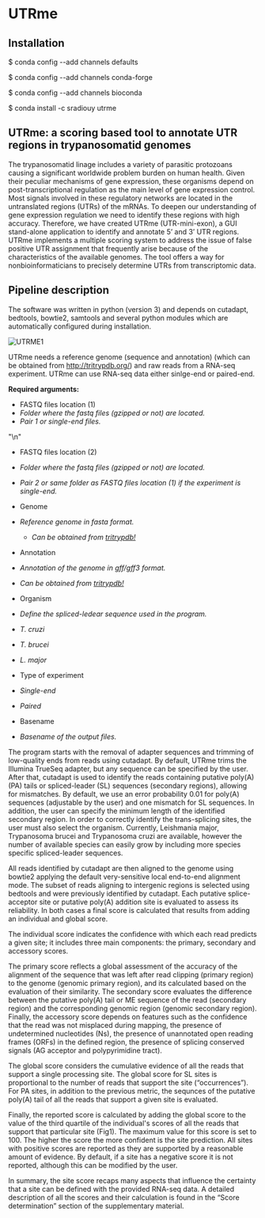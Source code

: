 # UTRme


## Installation

$ conda config --add channels defaults

$ conda config --add channels conda-forge

$ conda config --add channels bioconda

$ conda install -c sradiouy utrme



## UTRme: a scoring based tool to annotate UTR regions in trypanosomatid genomes 

The trypanosomatid linage includes a variety of parasitic protozoans causing a significant worldwide problem burden on human health. Given their peculiar mechanisms of gene expression, these organisms depend on post-transcriptional regulation as the main level of gene expression control. Most signals involved in these regulatory networks are located in the untranslated regions (UTRs) of the mRNAs. To deepen our understanding of gene expression regulation we need to identify these regions with high accuracy. Therefore, we have created UTRme (UTR-mini-exon), a GUI stand-alone application to identify and annotate 5’ and 3’ UTR regions. UTRme implements a multiple scoring system to address the issue of false positive UTR assignment that frequently arise because of the characteristics of the available genomes. The tool offers a way for nonbioinformaticians to precisely determine UTRs from transcriptomic data.

## Pipeline description 

The software was written in python (version 3) and depends on cutadapt, bedtools, bowtie2, samtools and several python modules which are automatically configured during installation. 


![UTRME1](https://github.com/sradiouy/UTRme/blob/master/utrme1.png)


UTRme needs a reference genome (sequence and annotation) (which can be obtained from http://tritrypdb.org/) and raw reads from a RNA-seq experiment. UTRme can use RNA-seq data either sinlge-end or paired-end. 

**Required arguments:**

* FASTQ files location (1)
 * *Folder where the fastq files (gzipped or not) are located.*
  * *Pair 1 or single-end files.*

"\n"

* FASTQ files location (2)
 * *Folder where the fastq files (gzipped or not) are located.*
  * *Pair 2 or same folder as FASTQ files location (1) if the experiment is single-end.*
  

* Genome
 * *Reference genome in fasta format.* 
   * *Can be obtained from  [tritrypdb!](http://tritrypdb.org/)*
   

* Annotation
 * *Annotation of the genome in gff/gff3 format.*
  * *Can be obtained from  [tritrypdb!](http://tritrypdb.org/)*
  

* Organism
 * *Define the spliced-ledear sequence used in the program.*
  * *T. cruzi*
  * *T. brucei* 
  * *L. major*
  

 * Type of experiment
  * *Single-end*
  * *Paired*
  
 
* Basename
 * *Basename of the output files.*
 

The program starts with the removal of adapter sequences and trimming of low-quality ends from reads using cutadapt. By default, UTRme trims the Illumina TrueSeq adapter, but any sequence can be specified by the user. After that, cutadapt is used to identify the reads containing putative poly(A)  (PA) tails or spliced-leader (SL) sequences (secondary regions), allowing for mismatches. By default, we use an error probability 0.01 for poly(A) sequences (adjustable by the user) and one mismatch for SL sequences. In addition, the user can specify the minimum length of the identified secondary region. In order to correctly identify the trans-splicing sites, the user must also select the organism. Currently, Leishmania major, Trypanosoma brucei and Trypanosoma cruzi are available, however the number of available species can easily grow by including more species specific spliced-leader sequences. 

All reads identified by cutadapt are then aligned to the genome using bowtie2 applying the default very-sensitive local end-to-end alignment mode. The subset of reads aligning to intergenic regions  is selected using bedtools and were previously identified by cutadapt. Each putative splice-acceptor site or putative poly(A) addition site is evaluated to assess its reliability. In both cases a final score is calculated that results from adding an individual and global score. 

The individual score indicates the confidence with which each read predicts a given site; it includes three main components: the primary, secondary and accessory scores.  

The primary score reflects a global assessment of the accuracy of the alignment of the sequence that was left after read clipping (primary region) to the genome (genomic primary region), and its calculated based on the evaluation of their similarity. The secondary score evaluates the difference between the putative poly(A) tail or ME sequence of the read (secondary region) and the corresponding genomic region (genomic secondary region). Finally, the accessory score depends on features such as the confidence that the read was not misplaced during mapping, the presence of undetermined nucleotides (Ns), the presence of unannotated open reading frames (ORFs) in the defined region, the presence of splicing conserved signals (AG acceptor and polypyrimidine tract). 

The global score considers the cumulative evidence of all the reads that support a single processing site. The global score for SL sites is proportional to the number of reads that support the site (“occurrences”). For PA sites, in addition to the previous metric, the sequnces of the putative poly(A) tail of all the reads that support a given site is evaluated. 

 Finally, the reported score is calculated by adding the global score to the value of the third quartile of the individual's scores of all the reads that support that particular site (Fig1). The maximum value for this score is set to 100. The higher the score the more confident is the site prediction. All sites with positive scores are reported as they are supported by a reasonable amount of evidence. By default, if a site has a negative score it is not reported, although this can be modified by the user.  

 In summary, the site score recaps many aspects that influence the certainty that a site can be defined with the provided RNA-seq data. A detailed description of all the scores and their calculation is found in the “Score determination” section of the supplementary material. 

